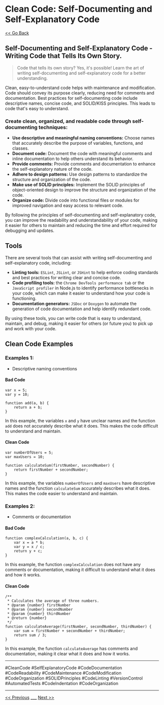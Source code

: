 # Clean Code: Self-Documenting and Self-Explanatory Code

[<< Go Back](../README.md)

## Self-Documenting and Self-Explanatory Code - Writing Code that Tells Its Own Story.

> Code that tells its own story? Yes, it's possible! Learn the art of writing self-documenting and self-explanatory code for a better understanding.

Clean, easy-to-understand code helps with maintenance and modification. Code should convey its purpose clearly, reducing need for comments and documentation. Best practices for self-documenting code include descriptive names, concise code, and SOLID/KISS principles. This leads to code that's easy to understand.

### Create clean, organized, and readable code through self-documenting techniques:

- **Use descriptive and meaningful naming conventions:** Choose names that accurately describe the purpose of variables, functions, and classes.
- **Document code:** Document the code with meaningful comments and inline documentation to help others understand its behavior.
- **Provide comments:** Provide comments and documentation to enhance the self-explanatory nature of the code.
- **Adhere to design patterns:** Use design patterns to standardize the structure and organization of the code.
- **Make use of SOLID principles:** Implement the SOLID principles of object-oriented design to improve the structure and organization of the code.
- **Organize code:** Divide code into functional files or modules for improved navigation and easy access to relevant code.

By following the principles of self-documenting and self-explanatory code, you can improve the readability and understandability of your code, making it easier for others to maintain and reducing the time and effort required for debugging and updates.

## Tools

There are several tools that can assist with writing self-documenting and self-explanatory code, including:

- **Linting tools:** `ESLint`, `JSLint`, or `JSHint` to help enforce coding standards and best practices for writing clear and concise code.
- **Code profiling tools:** the `Chrome DevTools performance tab` or the `JavaScript profiler` in Node.js to identify performance bottlenecks in your code, which can make it easier to understand how your code is functioning.
- **Documentation generators:** `JSDoc` or `Doxygen` to automate the generation of code documentation and help identify redundant code.

By using these tools, you can write code that is easy to understand, maintain, and debug, making it easier for others (or future you) to pick up and work with your code.

## Clean Code Examples

### Examples 1:

- Descriptive naming conventions

#### Bad Code

```JS
var x = 5;
var y = 10;

function add(a, b) {
    return a + b;
}

```

In this example, the variables `x` and `y` have unclear names and the function `add` does not accurately describe what it does. This makes the code difficult to understand and maintain.

#### Clean Code

```JS
var numberOfUsers = 5;
var maxUsers = 10;

function calculateSum(firstNumber, secondNumber) {
    return firstNumber + secondNumber;
}

```

In this example, the variables `numberOfUsers` and `maxUsers` have descriptive names and the function `calculateSum` accurately describes what it does. This makes the code easier to understand and maintain.

### Examples 2:

- Comments or documentation

#### Bad Code

```JS
function complexCalculation(a, b, c) {
    var x = a * b;
    var y = x / c;
    return y + c;
}

```

In this example, the function `complexCalculation` does not have any comments or documentation, making it difficult to understand what it does and how it works.

#### Clean Code

```JS
/**
 * Calculates the average of three numbers.
 * @param {number} firstNumber
 * @param {number} secondNumber
 * @param {number} thirdNumber
 * @return {number}
 */
function calculateAverage(firstNumber, secondNumber, thirdNumber) {
    var sum = firstNumber + secondNumber + thirdNumber;
    return sum / 3;
}

```

In this example, the function `calculateAverage` has comments and documentation, making it clear what it does and how it works.


---

#CleanCode #SelfExplanatoryCode #CodeDocumentation #CodeReadability #CodeMaintenance #CodeModification #CodeOrganization #SOLIDPrinciples #CodeLinting #VersionControl #AutomatedTests #CodeIndentation #CodeOrganization

---

[<< Previous](../day-03-avoiding-redundancy/README.md) **\_\_\_**
[Next >>](../day-05-refactoring-and-organizing-code-for-better-structure/README.md)
